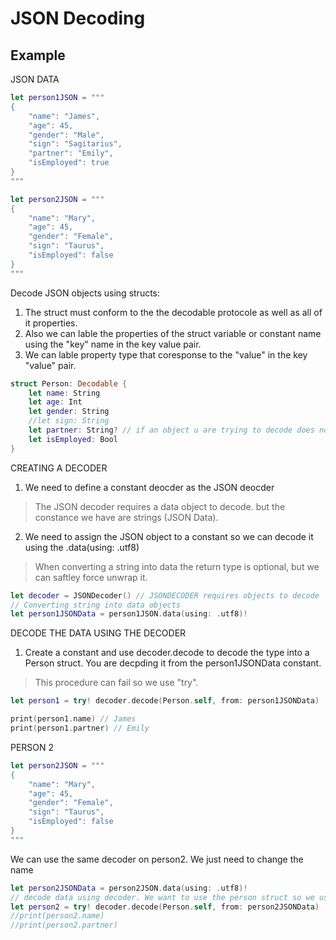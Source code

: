 # JSON Decoding
 
## Example 

JSON DATA

``` swift
let person1JSON = """
{
    "name": "James",
    "age": 45,
    "gender": "Male",
    "sign": "Sagitarius",
    "partner": "Emily",
    "isEmployed": true
}
"""

let person2JSON = """
{
    "name": "Mary",
    "age": 45,
    "gender": "Female",
    "sign": "Taurus",
    "isEmployed": false
}
"""
```
 Decode JSON objects using structs: 
1. The struct must conform to the the decodable protocole as well as all of it properties. 
2. Also we can lable the properties of the struct variable or constant name using the "key" name in the key value pair.
3. We can lable property type that coresponse to the "value" in the key "value" pair. 

``` swift
struct Person: Decodable {
    let name: String
    let age: Int
    let gender: String
    //let sign: String
    let partner: String? // if an object u are trying to decode does not have a property just make it an optional.
    let isEmployed: Bool
}

```

CREATING A DECODER 
1. We need to define a constant deocder as the JSON deocder 
> The JSON decoder requires a data object to decode. but the constance we have are strings (JSON Data). 
2. We need to assign the JSON object to a constant so we can decode it using the .data(using: .utf8)
> When converting a string into data the return type is optional, but we can saftley force unwrap it.
 
``` swift
let decoder = JSONDecoder() // JSONDECODER requires objects to decode
// Converting string into data objects
let person1JSONData = person1JSON.data(using: .utf8)!
```
DECODE THE DATA USING THE DECODER
1. Create a constant and use decoder.decode to decode the type into a Person struct. You are decpding it from the person1JSONData constant.
> This procedure can fail so we use "try".

``` swift
let person1 = try! decoder.decode(Person.self, from: person1JSONData)

print(person1.name) // James
print(person1.partner) // Emily

```

PERSON 2 

``` swift
let person2JSON = """
{
    "name": "Mary",
    "age": 45,
    "gender": "Female",
    "sign": "Taurus",
    "isEmployed": false
}
"""
```

We can use the same decoder on person2. We just need to change the name

``` swift
let person2JSONData = person2JSON.data(using: .utf8)!
// decode data using decoder. We want to use the person struct so we use Person.self
let person2 = try! decoder.decode(Person.self, from: person2JSONData)
//print(person2.name)
//print(person2.partner)

```


